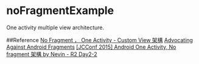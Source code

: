 # noFragmentExample
One activity multiple view architecture.

##Reference
[No Fragment ， One Activity - Custom View 架構](http://randomdize.github.io/2016/05/24/nofragment/)
[Advocating Against Android Fragments](https://corner.squareup.com/2014/10/advocating-against-android-fragments.html)
[[JCConf 2015] Android One Activity, No fragment 架構 by Nevin - R2 Day2-2](https://www.youtube.com/watch?v=soQq4PWHzKc)
